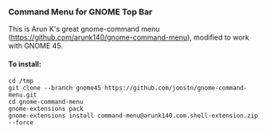 ### Command Menu for GNOME Top Bar

This is Arun K's great gnome-command menu (https://github.com/arunk140/gnome-command-menu), modified to work with GNOME 45.


#### To install:

```
cd /tmp
git clone --branch gnome45 https://github.com/joostn/gnome-command-menu.git
cd gnome-command-menu
gnome-extensions pack
gnome-extensions install command-menu@arunk140.com.shell-extension.zip --force
```
